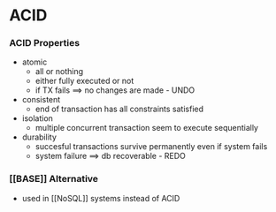 # ACID
### ACID Properties
+ atomic
	+ all or nothing
	+ either fully executed or not
	+ if TX fails ==> no changes are made - UNDO
+ consistent
	+ end of transaction has all constraints satisfied
+ isolation
	+ multiple concurrent transaction seem to execute sequentially
+ durability
	+ succesful transactions survive permanently even if system fails
	+ system failure ==> db recoverable - REDO

### [[BASE]] Alternative
+ used in [[NoSQL]] systems instead of ACID
